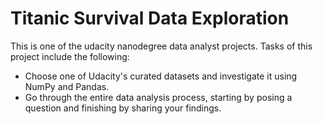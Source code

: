 # Titanic Survival Data Exploration

This is one of the udacity nanodegree data analyst projects. Tasks of this project include the following:

- Choose one of Udacity's curated datasets and investigate it using NumPy and Pandas. 
- Go through the entire data analysis process, starting by posing a question and finishing by sharing your findings.
